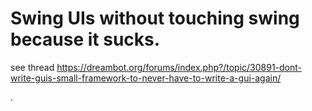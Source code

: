 # Swing UIs without touching swing because it sucks.



see thread https://dreambot.org/forums/index.php?/topic/30891-dont-write-guis-small-framework-to-never-have-to-write-a-gui-again/

.